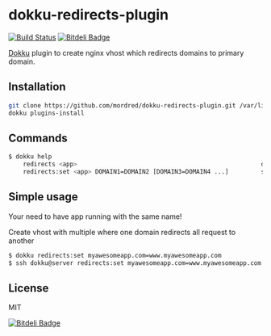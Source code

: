 # dokku-redirects-plugin

[![Build Status](https://travis-ci.org/Mordred/dokku-redirects-plugin.png?branch=master)](https://travis-ci.org/Mordred/dokku-redirects-plugin)
[![Bitdeli Badge](https://d2weczhvl823v0.cloudfront.net/Mordred/dokku-redirects-plugin/trend.png)](https://bitdeli.com/free "Bitdeli Badge")

[Dokku](https://github.com/progrium/dokku) plugin to create nginx vhost which redirects domains to primary domain.

## Installation

```bash
git clone https://github.com/mordred/dokku-redirects-plugin.git /var/lib/dokku/plugins/redirects-plugin
dokku plugins-install
```

## Commands

```bash
$ dokku help
    redirects <app>                                                   display redirects for an app
    redirects:set <app> DOMAIN1=DOMAIN2 [DOMAIN3=DOMAIN4 ...]         set one or more domains redirects
```

## Simple usage

Your need to have app running with the same name!

Create vhost with multiple where one domain redirects all request to another 

```bash
$ dokku redirects:set myawesomeapp.com=www.myawesomeapp.com            # Server side
$ ssh dokku@server redirects:set myawesomeapp.com=www.myawesomeapp.com # Client side
```

## License
MIT


[![Bitdeli Badge](https://d2weczhvl823v0.cloudfront.net/Mordred/dokku-redirects-plugin/trend.png)](https://bitdeli.com/free "Bitdeli Badge")

